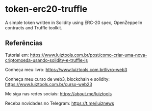 # token-erc20-truffle

A simple token written in Solidity using ERC-20 spec, OpenZeppelin contracts and Truffle toolkit.

## Referências

Tutorial em: https://www.luiztools.com.br/post/como-criar-uma-nova-criptomoeda-usando-solidity-e-truffle-js

Conheça meu livro: https://www.luiztools.com.br/livro-web3

Conheça meu curso de web3, blockchain e solidity: https://www.luiztools.com.br/curso-web23

Me siga nas redes sociais: https://about.me/luiztools

Receba novidades no Telegram: https://t.me/luiznews